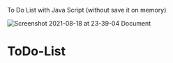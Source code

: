 To Do List with Java Script (without save it on memory)
  
 
 
![Screenshot 2021-08-18 at 23-39-04 Document](https://user-images.githubusercontent.com/83688429/129957698-1b59eb80-2342-4210-9521-319652b10b52.png)
# ToDo-List

